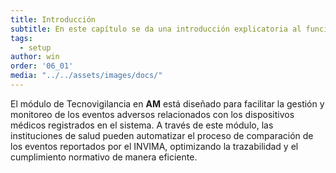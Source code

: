 ```yaml
---
title: Introducción
subtitle: En este capítulo se da una introducción explicatoria al funcionamiento del módulo de Tecnovigiancia.
tags:
  - setup
author: win
order: '06_01'
media: "../../assets/images/docs/"
---
```


El módulo de <a class="btn cl-white bg-blue px-3">Tecnovigilancia</a> en **AM** está diseñado para facilitar la gestión y monitoreo de los eventos adversos relacionados con los dispositivos médicos registrados en el sistema. A través de este módulo, las instituciones de salud pueden automatizar el proceso de comparación de los eventos reportados por el INVIMA, optimizando la trazabilidad y el cumplimiento normativo de manera eficiente.
